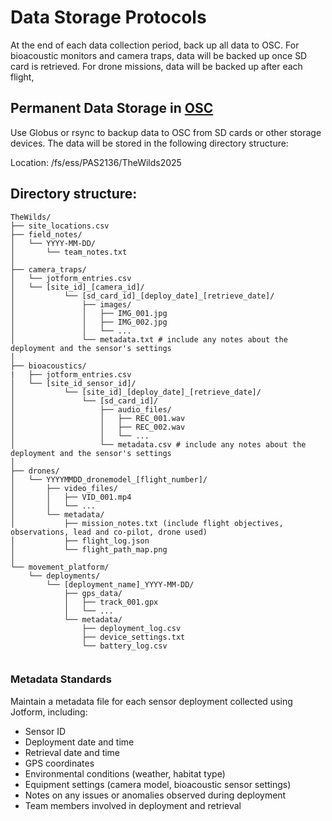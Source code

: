 # Data Storage Protocols

At the end of each data collection period, back up all data to OSC. For bioacoustic monitors and camera traps, data will be backed up once SD card is retrieved. For drone missions, data will be backed up after each flight,

## Permanent Data Storage in [OSC](https://osc.edu/)
Use Globus or rsync to backup data to OSC from SD cards or other storage devices. The data will be stored in the following directory structure:

Location: /fs/ess/PAS2136/TheWilds2025

## Directory structure:
```
TheWilds/
├── site_locations.csv
├── field_notes/
│   └── YYYY-MM-DD/
│       └── team_notes.txt
│
├── camera_traps/
│   └── jotform_entries.csv
│   └── [site_id]_[camera_id]/
│           └── [sd_card_id]_[deploy_date]_[retrieve_date]/
│               ├── images/
│               │   ├── IMG_001.jpg
│               │   ├── IMG_002.jpg
│               │   └── ...
│               └── metadata.txt # include any notes about the deployment and the sensor's settings 
│
├── bioacoustics/
|   ├── jotform_entries.csv
│   └── [site_id_sensor_id]/
│           └── [site_id]_[deploy_date]_[retrieve_date]/
│               └── [sd_card_id]/
│                   ├── audio_files/
│                   │   ├── REC_001.wav
│                   │   ├── REC_002.wav
│                   │   └── ...
│                   └── metadata.csv # include any notes about the deployment and the sensor's settings 
│
├── drones/
│   └── YYYYMMDD_dronemodel_[flight_number]/
│       ├── video_files/
│       │   ├── VID_001.mp4
│       │   └── ...
│       └── metadata/
│           ├── mission_notes.txt (include flight objectives, observations, lead and co-pilot, drone used)
│           ├── flight_log.json
│           └── flight_path_map.png
│
└── movement_platform/
    └── deployments/
        └── [deployment_name]_YYYY-MM-DD/
            ├── gps_data/
            │   ├── track_001.gpx
            │   └── ...
            └── metadata/
                ├── deployment_log.csv
                ├── device_settings.txt
                └── battery_log.csv


```
### Metadata Standards
Maintain a metadata file for each sensor deployment collected using Jotform, including:
- Sensor ID
- Deployment date and time
- Retrieval date and time
- GPS coordinates
- Environmental conditions (weather, habitat type)
- Equipment settings (camera model, bioacoustic sensor settings)
- Notes on any issues or anomalies observed during deployment
- Team members involved in deployment and retrieval